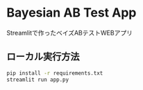 # Bayesian AB Test App

Streamlitで作ったベイズABテストWEBアプリ

## ローカル実行方法

```bash
pip install -r requirements.txt
streamlit run app.py
```
